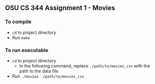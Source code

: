 ## OSU CS 344 Assignment 1 - Movies

### To compile

- `cd` to project directory
- Run `make`

### To run executable

- `cd` to project directory
  - In the following command, replace `./path/to/movies_csv` with the path to the data file
- Run `./movies ./path/to/movies_csv`
